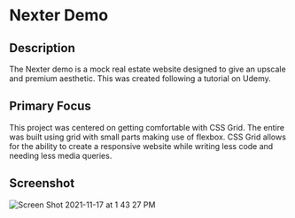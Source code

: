 # Nexter Demo

## Description

The Nexter demo is a mock real estate website designed to give an upscale and premium aesthetic. This was created following a tutorial on Udemy.

## Primary Focus

This project was centered on getting comfortable with CSS Grid. The entire was built using grid with small parts making use of flexbox. CSS Grid allows for the ability to create a responsive website while writing less code and needing less media queries.

## Screenshot

![Screen Shot 2021-11-17 at 1 43 27 PM](https://user-images.githubusercontent.com/88289750/142271362-ff35de99-d84e-47e4-8790-39f7c13a8a09.png)

